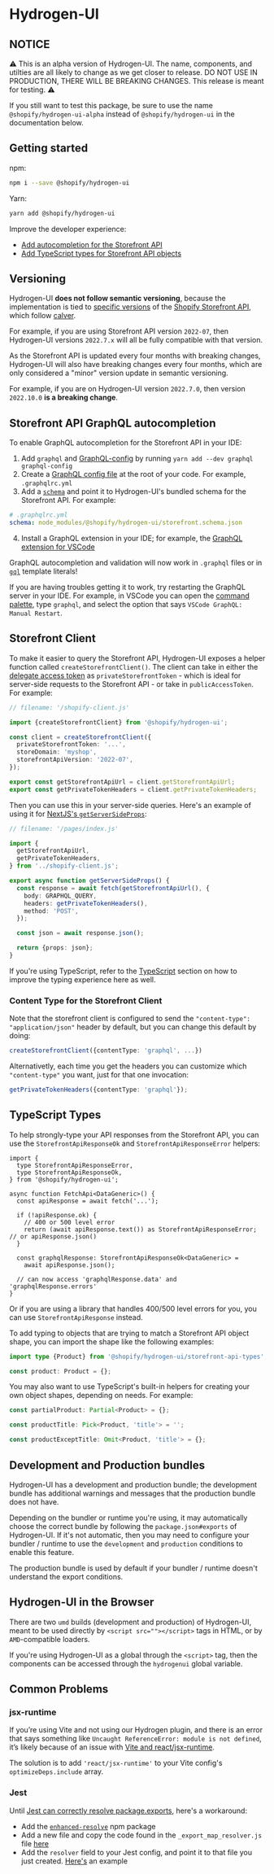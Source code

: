 # Hydrogen-UI

## NOTICE

⚠️ This is an alpha version of Hydrogen-UI. The name, components, and utilties are all likely to change as we get closer to release. DO NOT USE IN PRODUCTION, THERE WILL BE BREAKING CHANGES. This release is meant for testing. ⚠️

If you still want to test this package, be sure to use the name `@shopify/hydrogen-ui-alpha` instead of `@shopify/hydrogen-ui` in the documentation below.

## Getting started

npm:

```bash
npm i --save @shopify/hydrogen-ui
```

Yarn:

```bash
yarn add @shopify/hydrogen-ui
```

Improve the developer experience:

- [Add autocompletion for the Storefront API](#storefront-api-graphql-autocompletion)
- [Add TypeScript types for Storefront API objects](#typescript-types)

## Versioning

Hydrogen-UI **does not follow semantic versioning**, because the implementation is tied to [specific versions](https://shopify.dev/api/usage/versioning#release-schedule) of the [Shopify Storefront API](https://shopify.dev/api/storefront), which follow [calver](https://calver.org/).

For example, if you are using Storefront API version `2022-07`, then Hydrogen-UI versions `2022.7.x` will all be fully compatible with that version.

As the Storefront API is updated every four months with breaking changes, Hydrogen-UI will also have breaking changes every four months, which are only considered a "minor" version update in semantic versioning.

For example, if you are on Hydrogen-UI version `2022.7.0`, then version `2022.10.0` **is a breaking change**.

## Storefront API GraphQL autocompletion

To enable GraphQL autocompletion for the Storefront API in your IDE:

1. Add `graphql` and [GraphQL-config](https://www.graphql-config.com/docs/user/user-installation) by running `yarn add --dev graphql graphql-config`
2. Create a [GraphQL config file](https://www.graphql-config.com/docs/user/user-usage) at the root of your code. For example, `.graphqlrc.yml`
3. Add a [`schema`](https://www.graphql-config.com/docs/user/user-schema) and point it to Hydrogen-UI's bundled schema for the Storefront API. For example:

```yml
# .graphqlrc.yml
schema: node_modules/@shopify/hydrogen-ui/storefront.schema.json
```

4. Install a GraphQL extension in your IDE; for example, the [GraphQL extension for VSCode](https://marketplace.visualstudio.com/items?itemName=GraphQL.vscode-graphql)

GraphQL autocompletion and validation will now work in `.graphql` files or in [`gql`](https://github.com/apollographql/graphql-tag) template literals!

If you are having troubles getting it to work, try restarting the GraphQL server in your IDE. For example, in VSCode you can open the [command palette](https://code.visualstudio.com/docs/getstarted/userinterface#_command-palette), type `graphql`, and select the option that says `VSCode GraphQL: Manual Restart`.

## Storefront Client

To make it easier to query the Storefront API, Hydrogen-UI exposes a helper function called `createStorefrontClient()`. The client can take in either the [delegate access token](https://shopify.dev/api/storefront#authentication) as `privateStorefrontToken` - which is ideal for server-side requests to the Storefront API - or take in `publicAccessToken`. For example:

```ts
// filename: '/shopify-client.js'

import {createStorefrontClient} from '@shopify/hydrogen-ui';

const client = createStorefrontClient({
  privateStorefrontToken: '...',
  storeDomain: 'myshop',
  storefrontApiVersion: '2022-07',
});

export const getStorefrontApiUrl = client.getStorefrontApiUrl;
export const getPrivateTokenHeaders = client.getPrivateTokenHeaders;
```

Then you can use this in your server-side queries. Here's an example of using it for [NextJS's `getServerSideProps`](https://nextjs.org/docs/basic-features/data-fetching/get-server-side-props):

```ts
// filename: '/pages/index.js'

import {
  getStorefrontApiUrl,
  getPrivateTokenHeaders,
} from '../shopify-client.js';

export async function getServerSideProps() {
  const response = await fetch(getStorefrontApiUrl(), {
    body: GRAPHQL_QUERY,
    headers: getPrivateTokenHeaders(),
    method: 'POST',
  });

  const json = await response.json();

  return {props: json};
}
```

If you're using TypeScript, refer to the [TypeScript](#typescript-types) section on how to improve the typing experience here as well.

### Content Type for the Storefront Client

Note that the storefront client is configured to send the `"content-type": "application/json"` header by default, but you can change this default by doing:

```ts
createStorefrontClient({contentType: 'graphql', ...})
```

Alternativetly, each time you get the headers you can customize which `"content-type"` you want, just for that one invocation:

```ts
getPrivateTokenHeaders({contentType: 'graphql'});
```

## TypeScript Types

To help strongly-type your API responses from the Storefront API, you can use the `StorefrontApiResponseOk` and `StorefrontApiResponseError` helpers:

```tsx
import {
  type StorefrontApiResponseError,
  type StorefrontApiResponseOk,
} from '@shopify/hydrogen-ui';

async function FetchApi<DataGeneric>() {
  const apiResponse = await fetch('...');

  if (!apiResponse.ok) {
    // 400 or 500 level error
    return (await apiResponse.text()) as StorefrontApiResponseError; // or apiResponse.json()
  }

  const graphqlResponse: StorefrontApiResponseOk<DataGeneric> =
    await apiResponse.json();

  // can now access 'graphqlResponse.data' and 'graphqlResponse.errors'
}
```

Or if you are using a library that handles 400/500 level errors for you, you can use `StorefrontApiResponse` instead.

To add typing to objects that are trying to match a Storefront API object shape, you can import the shape like the following examples:

```ts
import type {Product} from '@shopify/hydrogen-ui/storefront-api-types';

const product: Product = {};
```

You may also want to use TypeScript's built-in helpers for creating your own object shapes, depending on needs. For example:

```ts
const partialProduct: Partial<Product> = {};

const productTitle: Pick<Product, 'title'> = '';

const productExceptTitle: Omit<Product, 'title'> = {};
```

## Development and Production bundles

Hydrogen-UI has a development and production bundle; the development bundle has additional warnings and messages that the production bundle does not have.

Depending on the bundler or runtime you're using, it may automatically choose the correct bundle by following the `package.json#exports` of Hydrogen-UI. If it's not automatic, then you may need to configure your bundler / runtime to use the `development` and `production` conditions to enable this feature.

The production bundle is used by default if your bundler / runtime doesn't understand the export conditions.

## Hydrogen-UI in the Browser

There are two `umd` builds (development and production) of Hydrogen-UI, meant to be used directly by `<script src=""></script>` tags in HTML, or by `AMD`-compatible loaders.

If you're using Hydrogen-UI as a global through the `<script>` tag, then the components can be accessed through the `hydrogenui` global variable.

## Common Problems

### jsx-runtime

If you’re using Vite and not using our Hydrogen plugin, and there is an error that says something like `Uncaught ReferenceError: module is not defined`, it’s likely because of an issue with [Vite and react/jsx-runtime](https://github.com/vitejs/vite/issues/6215).

The solution is to add `'react/jsx-runtime'` to your Vite config's `optimizeDeps.include` array.

### Jest

Until [Jest can correctly resolve package.exports](https://github.com/facebook/jest/issues/9771), here's a workaround:

- Add the [`enhanced-resolve`](https://www.npmjs.com/package/enhanced-resolve) npm package
- Add a new file and copy the code found in the `_export_map_resolver.js` file [here](https://github.com/ceramicnetwork/js-dag-jose/commit/51750b4266bc57ae56af05e0899acf38c519799b#diff-3f698d0dc0e17487612dbe228105aa820683a2eb38343929c1c45d9a8aa479f8)
- Add the `resolver` field to your Jest config, and point it to that file you just created. [Here's](https://github.com/ceramicnetwork/js-dag-jose/commit/51750b4266bc57ae56af05e0899acf38c519799b#diff-7ae45ad102eab3b6d7e7896acd08c427a9b25b346470d7bc6507b6481575d519R55) an example
